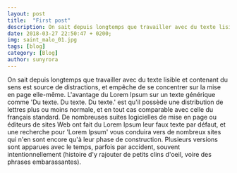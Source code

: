 ```yaml
---
layout: post
title:  "First post"
description: On sait depuis longtemps que travailler avec du texte lisible et contenant du sens est source de distractions 
date: 2018-03-27 22:50:47 + 0200;
img: saint_malo_01.jpg
tags: [blog]
category: [Blog]
author: sunyrora
---
```


On sait depuis longtemps que travailler avec du texte lisible et contenant du sens est source de distractions, et empêche de se concentrer sur la mise en page elle-même. L'avantage du Lorem Ipsum sur un texte générique comme 'Du texte. Du texte. Du texte.' est qu'il possède une distribution de lettres plus ou moins normale, et en tout cas comparable avec celle du français standard. De nombreuses suites logicielles de mise en page ou éditeurs de sites Web ont fait du Lorem Ipsum leur faux texte par défaut, et une recherche pour 'Lorem Ipsum' vous conduira vers de nombreux sites qui n'en sont encore qu'à leur phase de construction. Plusieurs versions sont apparues avec le temps, parfois par accident, souvent intentionnellement (histoire d'y rajouter de petits clins d'oeil, voire des phrases embarassantes).